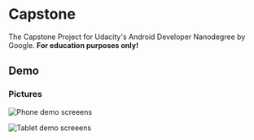 # Capstone

The Capstone Project for Udacity's Android Developer Nanodegree by Google. **For education purposes only!**

## Demo

### Pictures

![Phone demo screeens](https://farm1.staticflickr.com/927/29460758988_27aef7e859_b.jpg)

![Tablet demo screeens](https://farm1.staticflickr.com/914/42613036164_f40e65bd57_b.jpg)